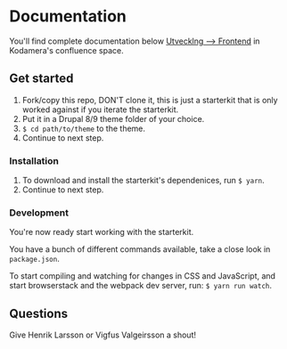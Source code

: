 # Documentation
You'll find complete documentation below [Utvecklng --> Frontend](https://kodamera.atlassian.net/wiki/spaces/KOD/pages/702087177/Frontend) in Kodamera's confluence space.

## Get started
1. Fork/copy this repo, DON'T clone it, this is just a starterkit that is only worked against if you iterate the starterkit.
2. Put it in a Drupal 8/9 theme folder of your choice.
3. `$ cd path/to/theme` to the theme.
4. Continue to next step.

### Installation
1. To download and install the starterkit's dependenices, run `$ yarn`.
2. Continue to next step.

### Development
You're now ready start working with the starterkit.

You have a bunch of different commands available, take a close look in `package.json`.

To start compiling and watching for changes in CSS and JavaScript, and start browserstack and the webpack dev server, run:
`$ yarn run watch`.

## Questions
Give Henrik Larsson or Vigfus Valgeirsson a shout!
